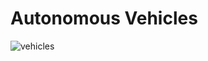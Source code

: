 # Autonomous Vehicles
![vehicles](https://github.com/minhquang053/autonomous_vehicle/assets/100106895/f95aee73-de40-4f3a-aa6a-f03a9bd3536d)
